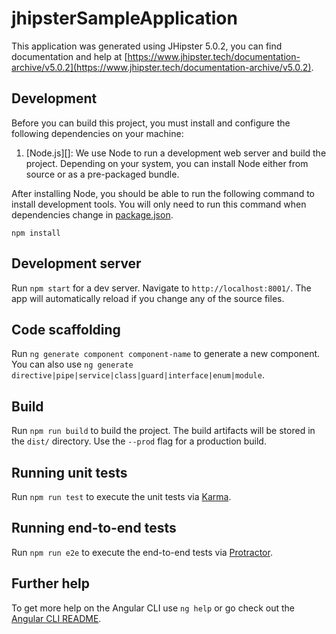 # jhipsterSampleApplication

This application was generated using JHipster 5.0.2, you can find documentation and help at [https://www.jhipster.tech/documentation-archive/v5.0.2](https://www.jhipster.tech/documentation-archive/v5.0.2).

## Development

Before you can build this project, you must install and configure the following dependencies on your machine:

1.  [Node.js][]: We use Node to run a development web server and build the project.
    Depending on your system, you can install Node either from source or as a pre-packaged bundle.

After installing Node, you should be able to run the following command to install development tools.
You will only need to run this command when dependencies change in [package.json](package.json).

    npm install

## Development server

Run `npm start` for a dev server. Navigate to `http://localhost:8001/`. The app will automatically reload if you change any of the source files.

## Code scaffolding

Run `ng generate component component-name` to generate a new component. You can also use `ng generate directive|pipe|service|class|guard|interface|enum|module`.

## Build

Run `npm run build` to build the project. The build artifacts will be stored in the `dist/` directory. Use the `--prod` flag for a production build.

## Running unit tests

Run `npm run test` to execute the unit tests via [Karma](https://karma-runner.github.io).

## Running end-to-end tests

Run `npm run e2e` to execute the end-to-end tests via [Protractor](http://www.protractortest.org/).

## Further help

To get more help on the Angular CLI use `ng help` or go check out the [Angular CLI README](https://github.com/angular/angular-cli/blob/master/README.md).
